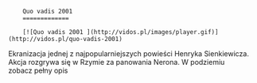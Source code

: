 
        Quo vadis 2001 
        =============
        
        [![Quo vadis 2001 ](http://vidos.pl/images/player.gif)](http://vidos.pl/quo-vadis-2001)
        
        
 Ekranizacja jednej z najpopularniejszych powieści Henryka Sienkiewicza. Akcja rozgrywa się w Rzymie za panowania Nerona. W podziemiu zobacz pełny opis
    